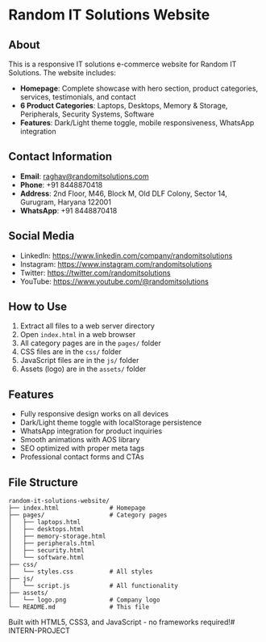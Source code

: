 # Random IT Solutions Website

## About
This is a responsive IT solutions e-commerce website for Random IT Solutions. The website includes:

- **Homepage**: Complete showcase with hero section, product categories, services, testimonials, and contact
- **6 Product Categories**: Laptops, Desktops, Memory & Storage, Peripherals, Security Systems, Software
- **Features**: Dark/Light theme toggle, mobile responsiveness, WhatsApp integration

## Contact Information
- **Email**: raghav@randomitsolutions.com  
- **Phone**: +91 8448870418
- **Address**: 2nd Floor, M46, Block M, Old DLF Colony, Sector 14, Gurugram, Haryana 122001
- **WhatsApp**: +91 8448870418

## Social Media
- LinkedIn: https://www.linkedin.com/company/randomitsolutions
- Instagram: https://www.instagram.com/randomitsolutions  
- Twitter: https://twitter.com/randomitsolutions
- YouTube: https://www.youtube.com/@randomitsolutions

## How to Use
1. Extract all files to a web server directory
2. Open `index.html` in a web browser
3. All category pages are in the `pages/` folder
4. CSS files are in the `css/` folder
5. JavaScript files are in the `js/` folder
6. Assets (logo) are in the `assets/` folder

## Features
- Fully responsive design works on all devices
- Dark/Light theme toggle with localStorage persistence
- WhatsApp integration for product inquiries
- Smooth animations with AOS library
- SEO optimized with proper meta tags
- Professional contact forms and CTAs

## File Structure
```
random-it-solutions-website/
├── index.html              # Homepage
├── pages/                  # Category pages
│   ├── laptops.html
│   ├── desktops.html
│   ├── memory-storage.html
│   ├── peripherals.html
│   ├── security.html
│   └── software.html
├── css/
│   └── styles.css          # All styles
├── js/
│   └── script.js           # All functionality
├── assets/
│   └── logo.png            # Company logo
└── README.md               # This file
```

Built with HTML5, CSS3, and JavaScript - no frameworks required!#   I N T E R N - P R O J E C T  
 